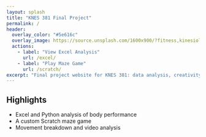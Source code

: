 ```yaml
---
layout: splash
title: "KNES 381 Final Project"
permalink: /
header:
  overlay_color: "#5e616c"
  overlay_image: https://source.unsplash.com/1600x900/?fitness,kinesiology
  actions:
    - label: "View Excel Analysis"
      url: /excel/
    - label: "Play Maze Game"
      url: /scratch/
excerpt: "Final project website for KNES 381: data analysis, creativity, and movement science."
---
```


## Highlights

- Excel and Python analysis of body performance  
- A custom Scratch maze game
-  Movement breakdown and video analysis
